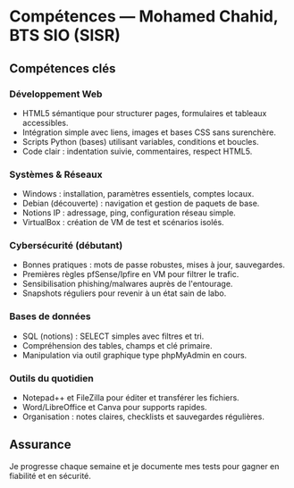 <!-- H1 caché pour SEO -->
# Compétences — Mohamed Chahid, BTS SIO (SISR)

## Compétences clés
### Développement Web
- HTML5 sémantique pour structurer pages, formulaires et tableaux accessibles.
- Intégration simple avec liens, images et bases CSS sans surenchère.
- Scripts Python (bases) utilisant variables, conditions et boucles.
- Code clair : indentation suivie, commentaires, respect HTML5.

### Systèmes & Réseaux
- Windows : installation, paramètres essentiels, comptes locaux.
- Debian (découverte) : navigation et gestion de paquets de base.
- Notions IP : adressage, ping, configuration réseau simple.
- VirtualBox : création de VM de test et scénarios isolés.

### Cybersécurité (débutant)
- Bonnes pratiques : mots de passe robustes, mises à jour, sauvegardes.
- Premières règles pfSense/Ipfire en VM pour filtrer le trafic.
- Sensibilisation phishing/malwares auprès de l'entourage.
- Snapshots réguliers pour revenir à un état sain de labo.

### Bases de données
- SQL (notions) : SELECT simples avec filtres et tri.
- Compréhension des tables, champs et clé primaire.
- Manipulation via outil graphique type phpMyAdmin en cours.

### Outils du quotidien
- Notepad++ et FileZilla pour éditer et transférer les fichiers.
- Word/LibreOffice et Canva pour supports rapides.
- Organisation : notes claires, checklists et sauvegardes régulières.

## Assurance
Je progresse chaque semaine et je documente mes tests pour gagner en fiabilité et en sécurité.
